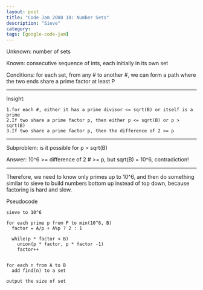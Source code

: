 ```yaml
---
layout: post
title: "Code Jam 2008 1B: Number Sets"
description: "Sieve"
category: 
tags: [google-code-jam]
---
```

Unknown: number of sets

Known: consecutive sequence of ints, each initially in its own set 

Conditions: for each set, from any # to another #, we can form a path where the two ends share a prime factor at least P

-----
Insight: 

    1.for each #, either it has a prime divisor <= sqrt(B) or itself is a prime
    2.If two share a prime factor p, then either p <= sqrt(B) or p > sqrt(B)
    3.If two share a prime factor p, then the difference of 2 >= p


----

Subproblem: is it possible for p > sqrt(B)

Answer: 10^6 >= difference of 2 # >= p, but sqrt(B) = 10^6, contradiction!

----

Therefore, we need to know only primes up to 10^6, and then do something similar to sieve to build numbers bottom up instead of top down,
because factoring is hard and slow.

Pseudocode

```
sieve to 10^6

for each prime p from P to min(10^6, B)
  factor = A/p + A%p ? 2 : 1

  while(p * factor < B) 
    union(p * factor, p * factor -1)
    factor++


for each n from A to B
  add find(n) to a set

output the size of set
```
